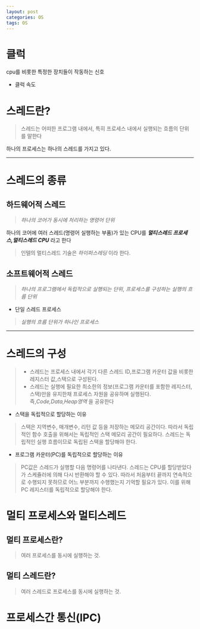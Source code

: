 ```yaml
---
layout: post
categories: OS
tags: OS
---
```

# 클럭
cpu를 비롯한 특정한 장치들이 작동하는 신호

- 클럭 속도


# 스레드란?
>스레드는 어떠한 프로그램 내에서, 특히 프로세스 내에서 실행되는 흐름의 단위를 말한다

하나의 프로세스는 하나의 스레드를 가지고 있다.

---
# 스레드의 종류

## 하드웨어적 스레드

>*하나의 코어가 동시에 처리하는 명령어 단위*

하나의 코어에 여러 스레드(명령어 실행하는 부품)가 있는 CPU를  ***멀티스레드 프로세스,멀티스레드 CPU*** 라고 한다

>인텔의 멀티스레드 기술은 *하이퍼스레딩* 이라 한다.

## 소프트웨어적 스레드

>*하나의 프로그램에서 독립적으로 실행되는 단위*,
*프로세스를 구성하는 실행의 흐름 단위*

- 단일 스레드 프로세스
>*실행의 흐름 단위가 하나인 프로세스*

---
# 스레드의 구성
>- 스레드는 프로세스 내에서 각기 다른 스레드 ID,프로그램 카운터 값을 비롯한 레지스터 값,스택으로 구성된다.
>- 스레드는 실행에 필요한 최소한의 정보(프로그램 카운터를 포함한 레지스터,스택)만을 유지한채 프로세스 자원을 공유하며 실행된다.
즉,*Code,Data,Heap영역* 을 공유한다

- 스택을 독립적으로 할당하는 이유
>스택은 지역변수, 매개변수, 리턴 값 등을 저장하는 메모리 공간이다. 따라서 독립적인 함수 호출을 위해서는 독립적인 스택 메모리 공간이 필요하다. 스레드는 독립적인 실행 흐름이므로 독립된 스택을 할당해야 한다. 

- 프로그램 카운터(PC)를 독립적으로 할당하는 이유
>PC값은 스레드가 실행할 다음 명령어를 나타낸다. 스레드는 CPU를 할당받았다가 스케쥴러에 의해 다시 반환해야 할 수 있다. 따라서 처음부터 끝까지 연속적으로 수행되지 못하므로 어느 부분까지 수행했는지 기억할 필요가 있다. 이를 위해 PC 레지스터를 독립적으로 할당해야 한다. 

# 멀티 프로세스와 멀티스레드

## 멀티 프로세스란?
>여러 프로세스를 동시에 실행하는 것.

## 멀티 스레드란?
>여러 스레드로 프로세스를 동시에 실행하는 것.
 
 
 
# 프로세스간 통신(IPC)
